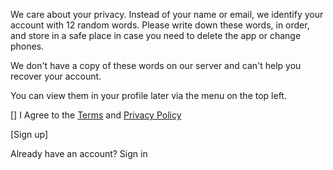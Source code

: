 
We care about your privacy. Instead of your name or email, we identify your account with 12 random words. Please write down these words, in order, and store in a safe place in case you need to delete the app or change phones.

We don't have a copy of these words on our server and can't help you recover your account.

You can view them in your profile later via the menu on the top left.

[] I Agree to the [Terms](https://quantifiedcitizen.com/terms-of-use/) and [Privacy Policy](https://quantifiedcitizen.com/terms-of-use/)

[Sign up]

Already have an account? Sign in
